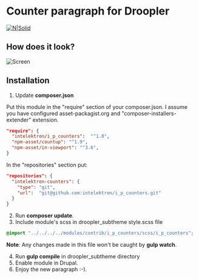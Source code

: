 # Counter paragraph for Droopler #
[![N|Solid](http://intelektron.pl/logo.svg)](http://intelektron.pl)

## How does it look? ##

![Screen](http://intelektron.pl/static/intelektron-counters-1.png)

## Installation ##

1. Update **composer.json**

Put this module in the "require" section of your composer.json. I assume you have configured asset-packagist.org and "composer-installers-extender" extension.

```json
"require": {
  "intelektron/i_p_counters":  "^1.0",
  "npm-asset/countup": "^1.9",
  "npm-asset/in-viewport": "^3.6",
}
```

In the "repositories" section put:

```json
"repositories": {
  "intelektron-counters": {
    "type": "git",
    "url":  "git@github.com:intelektron/i_p_counters.git"
  }
}
```

2. Run **composer update**.
3. Include module's scss in droopler_subtheme style.scss file

```scss
@import "../../../../modules/contrib/i_p_counters/scss/i_p_counters";
```

**Note**: Any changes made in this file won't be caught by **gulp watch**.

4. Run **gulp compile** in droopler_subtheme directory
5. Enable module in Drupal.
6. Enjoy the new paragraph :-).
